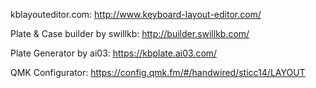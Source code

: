 kblayouteditor.com:
    http://www.keyboard-layout-editor.com/

Plate & Case builder by swillkb:
    http://builder.swillkb.com/

Plate Generator by ai03:
    https://kbplate.ai03.com/


QMK Configurator:
    https://config.qmk.fm/#/handwired/sticc14/LAYOUT  
